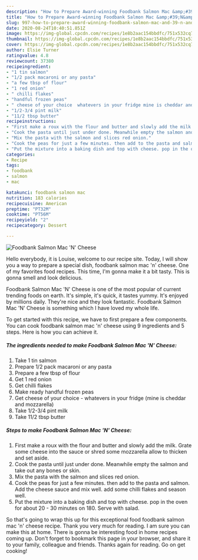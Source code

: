 ```yaml
---
description: "How to Prepare Award-winning Foodbank Salmon Mac &amp;#39;N&amp;#39; Cheese"
title: "How to Prepare Award-winning Foodbank Salmon Mac &amp;#39;N&amp;#39; Cheese"
slug: 997-how-to-prepare-award-winning-foodbank-salmon-mac-and-39-n-and-39-cheese
date: 2020-08-24T10:40:51.851Z
image: https://img-global.cpcdn.com/recipes/1e8b2aac154bbdfc/751x532cq70/foodbank-salmon-mac-n-cheese-recipe-main-photo.jpg
thumbnail: https://img-global.cpcdn.com/recipes/1e8b2aac154bbdfc/751x532cq70/foodbank-salmon-mac-n-cheese-recipe-main-photo.jpg
cover: https://img-global.cpcdn.com/recipes/1e8b2aac154bbdfc/751x532cq70/foodbank-salmon-mac-n-cheese-recipe-main-photo.jpg
author: Elsie Turner
ratingvalue: 4.8
reviewcount: 37380
recipeingredient:
- "1 tin salmon"
- "1/2 pack macaroni or any pasta"
- "a few tbsp of flour"
- "1 red onion"
- " chilli flakes"
- "handful frozen peas"
- " cheese of your choice  whatevers in your fridge mine is cheddar and mozzarella"
- "1/2-3/4 pint milk"
- "11/2 tbsp butter"
recipeinstructions:
- "First make a roux with the flour and butter and slowly add the milk. Grate some cheese into the sauce or shred some mozzarella allow to thicken and set aside."
- "Cook the pasta until just under done. Meanwhile empty the salmon and take out any bones or skin."
- "Mix the pasta with the salmon and slices red onion."
- "Cook the peas for just a few minutes. then add to the pasta and salmon. Add the cheese sauce and mix well. add some chilli flakes and season well."
- "Put the mixture into a baking dish and top with cheese. pop in the oven for about 20 - 30 minutes on 180. Serve with salad."
categories:
- Recipe
tags:
- foodbank
- salmon
- mac

katakunci: foodbank salmon mac 
nutrition: 183 calories
recipecuisine: American
preptime: "PT32M"
cooktime: "PT56M"
recipeyield: "2"
recipecategory: Dessert

---
```



![Foodbank Salmon Mac &#39;N&#39; Cheese](https://img-global.cpcdn.com/recipes/1e8b2aac154bbdfc/751x532cq70/foodbank-salmon-mac-n-cheese-recipe-main-photo.jpg)

Hello everybody, it is Louise, welcome to our recipe site. Today, I will show you a way to prepare a special dish, foodbank salmon mac &#39;n&#39; cheese. One of my favorites food recipes. This time, I'm gonna make it a bit tasty. This is gonna smell and look delicious.

Foodbank Salmon Mac &#39;N&#39; Cheese is one of the most popular of current trending foods on earth. It's simple, it's quick, it tastes yummy. It's enjoyed by millions daily. They're nice and they look fantastic. Foodbank Salmon Mac &#39;N&#39; Cheese is something which I have loved my whole life.




To get started with this recipe, we have to first prepare a few components. You can cook foodbank salmon mac &#39;n&#39; cheese using 9 ingredients and 5 steps. Here is how you can achieve it.

<!--inarticleads1-->

##### The ingredients needed to make Foodbank Salmon Mac &#39;N&#39; Cheese:

1. Take 1 tin salmon
1. Prepare 1/2 pack macaroni or any pasta
1. Prepare a few tbsp of flour
1. Get 1 red onion
1. Get  chilli flakes
1. Make ready handful frozen peas
1. Get  cheese of your choice - whatevers in your fridge (mine is cheddar and mozzarella)
1. Take 1/2-3/4 pint milk
1. Take 11/2 tbsp butter




<!--inarticleads2-->

##### Steps to make Foodbank Salmon Mac &#39;N&#39; Cheese:

1. First make a roux with the flour and butter and slowly add the milk. Grate some cheese into the sauce or shred some mozzarella allow to thicken and set aside.
1. Cook the pasta until just under done. Meanwhile empty the salmon and take out any bones or skin.
1. Mix the pasta with the salmon and slices red onion.
1. Cook the peas for just a few minutes. then add to the pasta and salmon. Add the cheese sauce and mix well. add some chilli flakes and season well.
1. Put the mixture into a baking dish and top with cheese. pop in the oven for about 20 - 30 minutes on 180. Serve with salad.




So that's going to wrap this up for this exceptional food foodbank salmon mac &#39;n&#39; cheese recipe. Thank you very much for reading. I am sure you can make this at home. There is gonna be interesting food in home recipes coming up. Don't forget to bookmark this page in your browser, and share it to your family, colleague and friends. Thanks again for reading. Go on get cooking!
